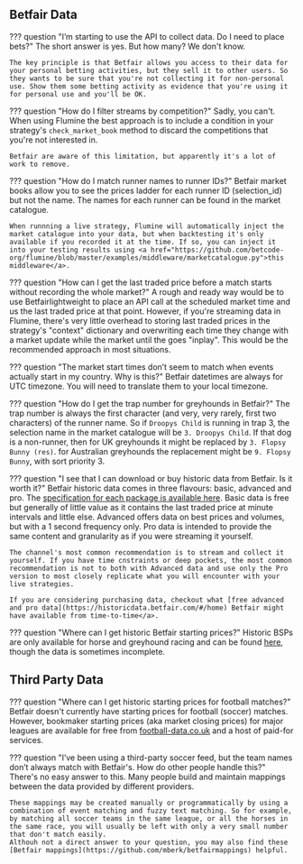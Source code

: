 ## Betfair Data

??? question "I’m starting to use the API to collect data. Do I need to place bets?"
    The short answer is yes. But how many? We don't know.

    The key principle is that Betfair allows you access to their data for your personal betting activities, but they sell it to other users. So they wants to be sure that you're not collecting it for non-personal use. Show them some betting activity as evidence that you're using it for personal use and you'll be OK.

??? question "How do I filter streams by competition?"
    Sadly, you can't. When using Flumine the best approach is to include a condition in your strategy's <code>check_market_book</code> method to discard the competitions that you're not interested in.

    Betfair are aware of this limitation, but apparently it's a lot of work to remove.

??? question "How do I match runner names to runner IDs?"
    Betfair market books allow you to see the prices ladder for each runner ID (selection_id) but not the name. The names for each runner can be found in the market catalogue.

    When runnning a live strategy, Flumine will automatically inject the market catalogue into your data, but when backtesting it's only available if you recorded it at the time. If so, you can inject it into your testing results using <a href="https://github.com/betcode-org/flumine/blob/master/examples/middleware/marketcatalogue.py">this middleware</a>.

??? question "How can I get the last traded price before a match starts without recording the whole market?"
    A rough and ready way would be to use Betfairlightweight to place an API call at the scheduled market time and us the last traded price at that point.
    However, if you're streaming data in Flumine, there's very little overhead to storing last traded prices in the strategy's "context" dictionary and overwriting each time they change with a market update while the market until the goes "inplay". This would be the recommended approach in most situations.

??? question "The market start times don’t seem to match when events actually start in my country. Why is this?"
    Betfair datetimes are always for UTC timezone. You will need to translate them to your local timezone.

??? question "How do I get the trap number for greyhounds in Betfair?"
    The trap number is always the first character (and very, very rarely, first two characters) of the runner name. So if ```Droopys Child``` is running in trap 3, the selection name in the market catalogue will be ```3. Droopys Child```. If that dog is a non-runner, then for UK greyhounds it might be replaced by ```3. Flopsy Bunny (res)```. for Australian greyhounds the replacement might be ```9. Flopsy Bunny```, with sort priority 3.

??? question "I see that I can download or buy historic data from Betfair. Is it worth it?"
    Betfair historic data comes in three flavours: basic, advanced and pro. The [specification for each package is available here](https://historicdata.betfair.com/Betfair-Historical-Data-Feed-Specification.pdf). Basic data is free but generally of little value as it contains the last traded price at minute intervals and little else. Advanced offers data on best prices and volumes, but with a 1 second frequency only. Pro data is intended to provide the same content and granularity as if you were streaming it yourself.

    The channel's most common recommendation is to stream and collect it yourself. If you have time cnstraints or deep pockets, the most common  recommendation is not to both with Advanced data and use only the Pro version to most closely replicate what you will encounter with your live strategies.

    If you are considering purchasing data, checkout what [free advanced and pro data](https://historicdata.betfair.com/#/home) Betfair might have available from time-to-time</a>.

??? question "Where can I get historic Betfair starting prices?"
    Historic BSPs are only available for horse and greyhound racing and can be found [here](https://promo.betfair.com/betfairsp/prices), though the data is sometimes incomplete.

## Third Party Data

??? question "Where can I get historic starting prices for football matches?"
    Betfair doesn't currently have starting prices for football (soccer) matches. However, bookmaker starting prices (aka market closing prices) for major leagues are available for free from [football-data.co.uk](https://football-data.co.uk/) and a host of paid-for services.

??? question "I’ve been using a third-party soccer feed, but the team names don’t always match with Betfair's. How do other people handle this?"
    There's no easy answer to this. Many people build and maintain mappings between the data provided by different providers.

    These mappings may be created manually or programmatically by using a combination of event matching and fuzzy text matching. So for example, by matching all soccer teams in the same league, or all the horses in the same race, you will usually be left with only a very small number that don't match easily.
    Althouh not a direct answer to your question, you may also find these [Betfair mappings](https://github.com/mberk/betfairmappings) helpful.
